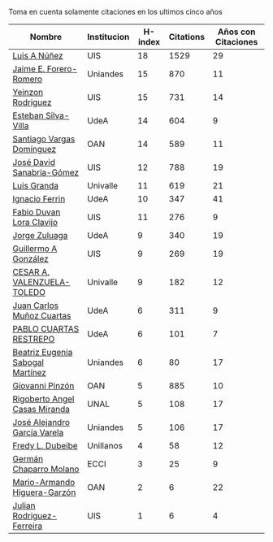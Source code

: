 Toma en cuenta solamente citaciones en los ultimos cinco años

Nombre | Institucion | H-index | Citations | Años con Citaciones | 
------ | ---------- | -------- | ---------- | ----------|
[Luis A Núñez](https://scholar.google.com/citations?user=2Q5_QxkAAAAJ&hl=en) | UIS | 18 | 1529 | 29 |
[Jaime E. Forero-Romero](https://scholar.google.com/citations?user=TLTK6WgAAAAJ&hl=en&oi=ao) | Uniandes | 15 | 870 | 11 |
[Yeinzon Rodriguez](https://scholar.google.com/citations?user=5gEif2UAAAAJ&hl=en) | UIS | 15 | 731 | 14 |
[Esteban Silva-Villa](https://scholar.google.com/citations?user=S8-YLHaAJLMC&hl=en) | UdeA | 14 | 604 | 9 | 
[Santiago Vargas Domínguez](https://scholar.google.com/citations?hl=en&user=9DDaTaAAAAAJ) | OAN | 14 | 589 | 11 |
[José David Sanabria-Gómez](https://scholar.google.com/citations?user=Tclray4AAAAJ&hl=en) | UIS | 12 | 788 | 19 |
[Luis Granda](https://scholar.google.com/citations?user=FGfHWuwAAAAJ&hl=en) | Univalle | 11 | 619 | 21 | 
[Ignacio Ferrin](https://scholar.google.com/citations?user=bGBCFskAAAAJ&hl=en) | UdeA | 10 | 347 | 41 |
[Fabio Duvan Lora Clavijo](https://scholar.google.com/citations?hl=en&user=bV-me9AAAAAJ&view_op=list_works)| UIS | 11 | 276 | 9 |
[Jorge Zuluaga](https://scholar.google.com/citations?user=qpGVqNwAAAAJ&hl=en&oi=ao) | UdeA | 9 | 340 | 19 |
[Guillermo A González](https://scholar.google.com/citations?user=pvM7yGcAAAAJ&hl=en) | UIS | 9 | 269 | 19 |
[CESAR A. VALENZUELA-TOLEDO](https://scholar.google.com/citations?user=J89OrSkAAAAJ&hl=en)| Univalle | 9| 182| 12 |
[Juan Carlos Muñoz Cuartas](https://scholar.google.com/citations?user=tQkmHH8AAAAJ&hl=en) | UdeA | 6 | 311 | 9 |
[PABLO CUARTAS RESTREPO](https://scholar.google.com/citations?user=c4zrU20AAAAJ&hl=en) | UdeA | 6| 101 | 7 |
[Beatriz Eugenia Sabogal Martínez](https://scholar.google.com/citations?user=T-0RjQYAAAAJ&hl=en) | Uniandes | 6 | 80 | 17 |
[Giovanni Pinzón](https://scholar.google.com/citations?user=F25UKOkAAAAJ&hl=en)| OAN | 5 | 885 | 10 |
[Rigoberto Angel Casas Miranda](https://scholar.google.com/citations?user=i9vdtq0AAAAJ&hl=en) | UNAL | 5 | 108 | 17 |
[José Alejandro García Varela](https://scholar.google.com/citations?user=iA0H5dgAAAAJ&hl=en) | Uniandes | 5 | 106 | 17 |
[Fredy L. Dubeibe](https://scholar.google.com/citations?user=BgO_bU8AAAAJ&hl=en) | Unillanos | 4 | 58 | 12 |
[Germán Chaparro Molano](https://scholar.google.com/citations?user=FHzXPgoAAAAJ&hl=en) | ECCI | 3 | 25 | 9 |
[Mario-Armando Higuera-Garzón](https://scholar.google.com/citations?user=goHAHhMAAAAJ&hl=en) | OAN | 2 | 6 | 22 |
[Julian Rodriguez-Ferreira](https://scholar.google.com/citations?user=gy2sAsIAAAAJ&hl=en&oi=ao) | UIS | 1 | 6 | 4 |

